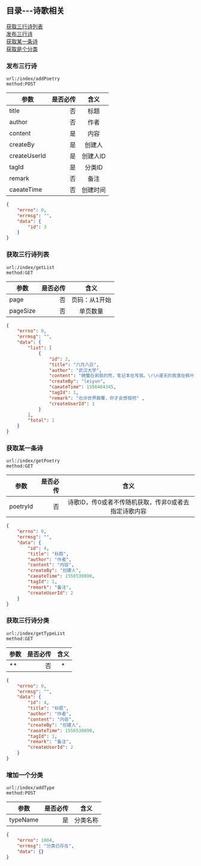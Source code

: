 ## 目录---诗歌相关
<a href="#1">获取三行诗列表</a><br/>
<a href="#2">发布三行诗</a><br/>
<a href="#3">获取某一条诗</a><br/>
<a href="#4">获取是个分类</a><br/>

### <a name="1">发布三行诗</a>
```
url:/index/addPoetry
method:POST
```
| 参数        | 是否必传  |  含义  |
| --------   | -----:  | :----:  |
| title     | 否 |   标题     |
| author       |   否   |   作者   |
| content       |   是   |   内容   |
| createBy       |   是   |   创建人   |
| createUserId       |   是   |   创建人ID   |
| tagId       |   是   |   分类ID   |
| remark       |   否   |   备注   |
| caeateTime       |   否   |   创建时间   |
```json
{
    "errno": 0,
    "errmsg": "",
    "data": {
        "id": 3
    }
}
```

### <a name="2">获取三行诗列表</a>
```
url:/index/getList
method:GET
```
| 参数        | 是否必传  |  含义  |
| --------   | -----:  | :----:  |
| page     | 否 |   页码：从1开始     |
| pageSize       |   否   |   单页数量   |
```json
{
    "errno": 0,
    "errmsg": "",
    "data": {
        "list": [
            {
                "id": 2,    
                "title": "六月八日",    
                "author": "武汉大学",   
                "content": "螃蟹在剥我的壳，笔记本在写我。\r\n漫天的我落在枫叶上雪花上。\r\n而你在想我。",  
                "createBy": "leiyun",   
                "caeateTime": 1556464345,  
                "tagId": 1,    
                "remark": "也许世界颠覆，你才会想我吧" ,
                "createUserId": 1
            }
        ],
        "total": 1      
    }
}
```

### <a name="3">获取某一条诗</a>
```
url:/index/getPoetry
method:GET
```
| 参数        | 是否必传  |  含义  |
| --------   | -----:  | :----:  |
| poetryId     | 否 |   诗歌ID，传0或者不传随机获取，传非0或者去指定诗歌内容     |
```json
{
    "errno": 0,
    "errmsg": "",
    "data": {
        "id": 4,
        "title": "标题",
        "author": "作者",
        "content": "内容",
        "createBy": "创建人",
        "caeateTime": 1556530890,
        "tagId": 1,
        "remark": "备注",
        "createUserId": 2
    }
}
```
### <a name="4">获取三行诗分类</a>
```
url:/index/getTypeList
method:GET
```
| 参数        | 是否必传  |  含义  |
| --------   | -----:  | :----:  |
| **     | 否 |   *    |
```json
{
    "errno": 0,
    "errmsg": "",
    "data": {
        "id": 4,
        "title": "标题",
        "author": "作者",
        "content": "内容",
        "createBy": "创建人",
        "caeateTime": 1556530890,
        "tagId": 1,
        "remark": "备注",
        "createUserId": 2
    }
}
```
### <a name="5">增加一个分类</a>
```
url:/index/addType
method:POST
```
| 参数        | 是否必传  |  含义  |
| --------   | -----:  | :----:  |
| typeName| 是 |   分类名称   |
```json
{
    "errno": 1004,
    "errmsg": "分类已存在",
    "data": {}
}
```
